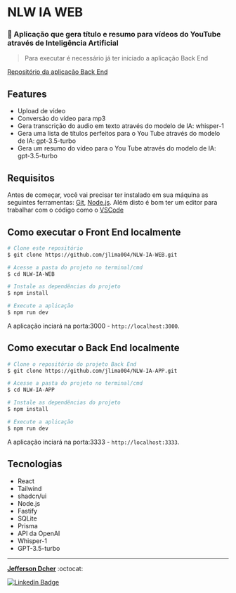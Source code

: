 # NLW IA WEB

### 🚀 Aplicação que gera título e resumo para vídeos do YouTube através de Inteligência Artificial

> Para executar é necessário já ter iniciado a aplicação Back End
 
[Repositório da aplicação Back End](https://github.com/jlima004/NLW-IA-APP)
## Features

- Upload de vídeo
- Conversão do vídeo para mp3
- Gera transcrição do audio em texto através do modelo de IA: whisper-1
- Gera uma lista de títulos perfeitos para o You Tube através do modelo de IA: gpt-3.5-turbo 
- Gera um resumo do vídeo para o You Tube através do modelo de IA: gpt-3.5-turbo

## Requisitos

Antes de começar, você vai precisar ter instalado em sua máquina as seguintes ferramentas:
[Git](https://git-scm.com), [Node.js](https://nodejs.org/en/). 
Além disto é bom ter um editor para trabalhar com o código como o [VSCode](https://code.visualstudio.com/)

## Como executar o Front End localmente

```bash
# Clone este repositório
$ git clone https://github.com/jlima004/NLW-IA-WEB.git

# Acesse a pasta do projeto no terminal/cmd
$ cd NLW-IA-WEB

# Instale as dependências do projeto
$ npm install 

# Execute a aplicação
$ npm run dev

```

A aplicação  inciará na porta:3000 - `http://localhost:3000`.

## Como executar o Back End localmente

```bash
# Clone o repositório do projeto Back End
$ git clone https://github.com/jlima004/NLW-IA-APP.git

# Acesse a pasta do projeto no terminal/cmd
$ cd NLW-IA-APP

# Instale as dependências do projeto
$ npm install 

# Execute a aplicação
$ npm run dev

```

A aplicação  inciará na porta:3333 - `http://localhost:3333`.

## Tecnologias

- React
- Tailwind
- shadcn/ui
- Node.js
- Fastify
- SQLite
- Prisma
- API da OpenAI
- Whisper-1
- GPT-3.5-turbo

---

<a href="https://github.com/jlima004"><b>Jefferson Dcher</b></a> :octocat:

[![Linkedin Badge](https://img.shields.io/badge/-Jefferson-blue?style=flat-square&logo=Linkedin&logoColor=white&link=https://www.linkedin.com/in/jefferson-dcher/)](https://www.linkedin.com/in/jefferson-dcher/) 
